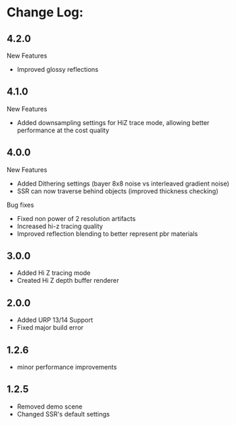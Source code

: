 # Change Log:

## 4.2.0
New Features
 - Improved glossy reflections

## 4.1.0
New Features
 - Added downsampling settings for HiZ trace mode, allowing better performance at the cost quality

## 4.0.0

New Features
 - Added Dithering settings (bayer 8x8 noise vs interleaved gradient noise) 
 - SSR can now traverse behind objects (improved thickness checking)
 
Bug fixes
 - Fixed non power of 2 resolution artifacts
 - Increased hi-z tracing quality
 - Improved reflection blending to better represent pbr materials

## 3.0.0
 - Added Hi Z tracing mode
 - Created Hi Z depth buffer renderer

## 2.0.0
 - Added URP 13/14 Support
 - Fixed major build error

## 1.2.6
 - minor performance improvements
 
## 1.2.5
 - Removed demo scene
 - Changed SSR's default settings